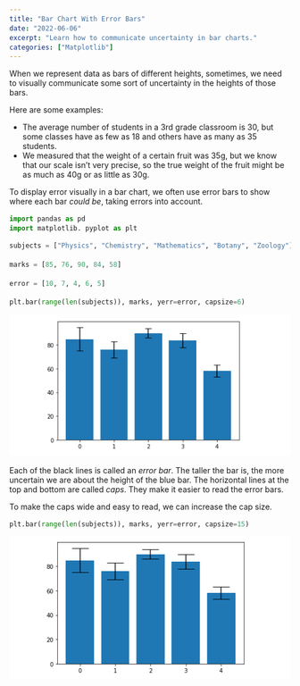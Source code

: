 ```yaml
---
title: "Bar Chart With Error Bars"
date: "2022-06-06"
excerpt: "Learn how to communicate uncertainty in bar charts."
categories: ["Matplotlib"]
---
```


When we represent data as bars of different heights, sometimes, we need to visually communicate some sort of uncertainty in the heights of those bars.

Here are some examples:

- The average number of students in a 3rd grade classroom is 30, but some classes have as few as 18 and others have as many as 35 students.
- We measured that the weight of a certain fruit was 35g, but we know that our scale isn’t very precise, so the true weight of the fruit might be as much as 40g or as little as 30g.

To display error visually in a bar chart, we often use error bars to show where each bar _could be_, taking errors into account.

```py {numberLines}
import pandas as pd
import matplotlib. pyplot as plt
```

```py {numberLines}
subjects = ["Physics", "Chemistry", "Mathematics", "Botany", "Zoology"]

marks = [85, 76, 90, 84, 58]

error = [10, 7, 4, 6, 5]

plt.bar(range(len(subjects)), marks, yerr=error, capsize=6)
```

![Bar Chart With Error Bars](../images/errorBar/BarChartWithErrorBar.png)

Each of the black lines is called an _error bar_. The taller the bar is, the more uncertain we are about the height of the blue bar. The horizontal lines at the top and bottom are called _caps_. They make it easier to read the error bars.

To make the caps wide and easy to read, we can increase the cap size.

```py {numberLines}
plt.bar(range(len(subjects)), marks, yerr=error, capsize=15)
```

![Bar Chart With Error Bars](../images/errorBar/BarChartWithErrorBarCapSize.png)
